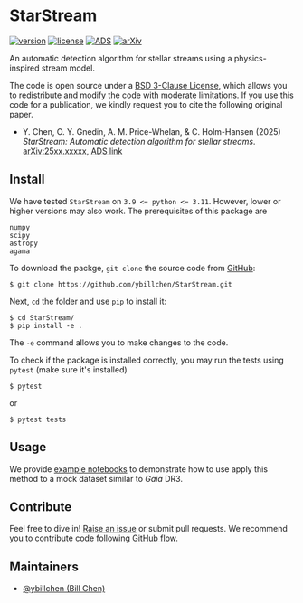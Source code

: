 # StarStream

[![version](https://img.shields.io/badge/version-0.1-blue.svg)](https://github.com/ybillchen/StarStream)
[![license](https://img.shields.io/github/license/ybillchen/StarStream)](LICENSE)
[![ADS](https://img.shields.io/badge/ADS-2025xxxxx-blue)](#)
[![arXiv](https://img.shields.io/badge/arXiv-25xx.xxxxx-green)](#)

An automatic detection algorithm for stellar streams using a physics-inspired stream model.

The code is open source under a [BSD 3-Clause License](LICENSE), which allows you to redistribute and modify the code with moderate limitations. If you use this code for a publication, we kindly request you to cite the following original paper.

- Y. Chen, O. Y. Gnedin, A. M. Price-Whelan, & C. Holm-Hansen (2025) *StarStream: Automatic detection algorithm for stellar streams*. [arXiv:25xx.xxxxx](https://arxiv.org/abs/25xx.xxxxx), [ADS link](#)

## Install

We have tested `StarStream` on `3.9 <= python <= 3.11`. However, lower or higher versions may also work. The prerequisites of this package are
```
numpy
scipy
astropy
agama
```

To download the packge, `git clone` the source code from [GitHub](https://github.com/ybillchen/StarStream):
```shell
$ git clone https://github.com/ybillchen/StarStream.git
```
Next, `cd` the folder and use `pip` to install it:
```shell
$ cd StarStream/
$ pip install -e .
```
The `-e` command allows you to make changes to the code.

To check if the package is installed correctly, you may run the tests using `pytest` (make sure it's installed)
```shell
$ pytest
```
or
```shell
$ pytest tests
```

## Usage

We provide [example notebooks](examples/) to demonstrate how to use apply this method to a mock dataset similar to *Gaia* DR3.


## Contribute

Feel free to dive in! [Raise an issue](https://github.com/ybillchen/StarStream/issues/new) or submit pull requests. We recommend you to contribute code following [GitHub flow](https://docs.github.com/en/get-started/quickstart/github-flow). 

## Maintainers

- [@ybillchen (Bill Chen)](https://github.com/ybillchen)

